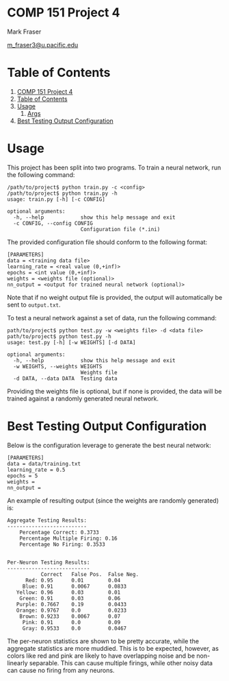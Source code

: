 # COMP 151 Project 4

Mark Fraser

m_fraser3@u.pacific.edu

# Table of Contents

1. [COMP 151 Project 4](#comp-151-project-4)
2. [Table of Contents](#table-of-contents)
3. [Usage](#usage)
    1. [Args](#args)
4. [Best Testing Output Configuration](#best-testing-output-configuration)

# Usage

This project has been split into two programs.  To train a neural network, run
the following command:

```
/path/to/project$ python train.py -c <config>
/path/to/project$ python train.py -h
usage: train.py [-h] [-c CONFIG]

optional arguments:
  -h, --help            show this help message and exit
  -c CONFIG, --config CONFIG
                        Configuration file (*.ini)
```

The provided configuration file should conform to the following format:

```
[PARAMETERS]
data = <training data file>
learning_rate = <real value (0,+inf)>
epochs = <int value (0,+inf)>
weights = <weights file (optional)>
nn_output = <output for trained neural network (optional)>
```

Note that if no weight output file is provided, the output will automatically be
sent to `output.txt`.

To test a neural network against a set of data, run the following command:

```
path/to/project$ python test.py -w <weights file> -d <data file>
path/to/project$ python test.py -h
usage: test.py [-h] [-w WEIGHTS] [-d DATA]

optional arguments:
  -h, --help            show this help message and exit
  -w WEIGHTS, --weights WEIGHTS
                        Weights file
  -d DATA, --data DATA  Testing data
```

Providing the weights file is optional, but if none is provided, the data will
be trained against a randomly generated neural network.

# Best Testing Output Configuration

Below is the configuration leverage to generate the best neural network:

```
[PARAMETERS]
data = data/training.txt
learning_rate = 0.5
epochs = 5
weights =
nn_output =
```

An example of resulting output (since the weights are randomly generated) is:

```
Aggregate Testing Results:
--------------------------
    Percentage Correct: 0.3733
    Percentage Multiple Firing: 0.16
    Percentage No Firing: 0.3533


Per-Neuron Testing Results:
---------------------------
           Correct   False Pos.  False Neg.
      Red: 0.95      0.01        0.04
     Blue: 0.91      0.0067      0.0833
   Yellow: 0.96      0.03        0.01
    Green: 0.91      0.03        0.06
   Purple: 0.7667    0.19        0.0433
   Orange: 0.9767    0.0         0.0233
    Brown: 0.9233    0.0067      0.07
     Pink: 0.91      0.0         0.09
     Gray: 0.9533    0.0         0.0467
```

The per-neuron statistics are shown to be pretty accurate, while the aggregate
statistics are more muddied.  This is to be expected, however, as colors like
red and pink are likely to have overlapping noise and be non-linearly separable.
This can cause multiple firings, while other noisy data can cause no firing from
any neurons.
